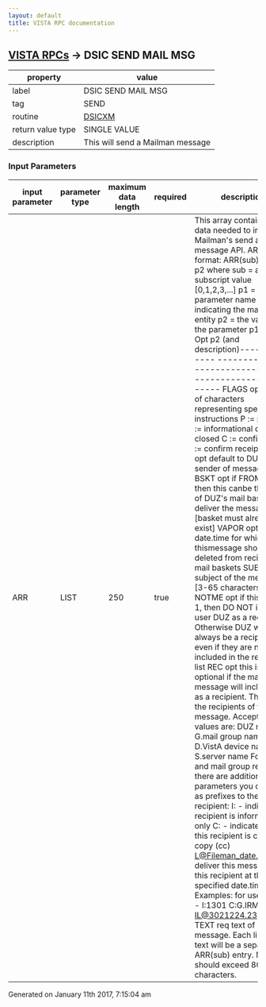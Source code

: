 ```yaml
---
layout: default
title: VISTA RPC documentation
---
```




## [VISTA RPCs](TableOfContent.md) &#8594; DSIC SEND MAIL MSG 

 property | value 
--- | --- 
 label | DSIC SEND MAIL MSG
 tag | SEND
 routine | [DSICXM](http://code.osehra.org/dox/Routine_DSICXM_source.html)
 return value type | SINGLE VALUE
 description | This will send a Mailman message

### Input Parameters

| input parameter | parameter type | maximum data length | required | description | 
| --- | --- | --- | --- | --- | 
| ARR | LIST | 250 | true | This array contains all the data needed to invoke Mailman's send a message API.  ARR format:  ARR(sub) = p1 ^ p2  where   sub = any subscript value [0,1,2,3,...]    p1 = parameter name indicating the mail api entity    p2 = the value of the parameter p1            Req/   p1      Opt   p2 (and description)---------  ----  ------------------------------------------------------- FLAGS     opt   string of characters representing special instructions                  P := priority   I := informational only    X := closed                  C := confidential   R := confirm receipt  FROM      opt   default to DUZ - sender of message SELF BSKT  opt   if FROM=DUZ then this canbe the name of DUZ's mail                 basket to deliver the message [basket must already exist]  VAPOR     opt   Fileman date.time for which thismessage should be deleted                 from recipient's mail baskets   SUBJ     req   subject of the message [3-65 characters]  NOTME     opt   if this equals 1, then DO NOT include user DUZ as a                 recipient. Otherwise DUZ will always be a recipient even                 if they are not included in the recipient list    REC     opt   this is only optional if the mail message will include                 DUZ as a recipient.  These are the recipients of the                 message.   Acceptable values are:                     DUZ number                     G.mail group name                     D.VistA device name                     S.server name                 For DUZ and mail group recipients there are additional                 parameters you can use as prefixes to the recipient:                     I: - indicate this recipient is informational only                     C: - indicate that this recipient is carbon copy (cc)                     L@Fileman_date.time: - deliver this message to this                       recipient at the specified date.time                 Examples: for user 1301 -   I:1301                           C:G.IRM STAFF                           IL@3021224.23:G.MCCR   TEXT     req   text of message.  Each line of text will be a separate                 ARR(sub) entry.  No line should exceed 80 characters. | 




 Generated on January 11th 2017, 7:15:04 am
